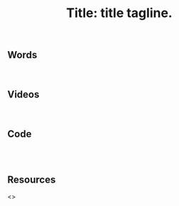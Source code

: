 <h1 align="center">
    Title: title tagline.
</h1>

<br>

## Words

<br>

## Videos

<br>

## Code
```rust

```

<br>

## Resources

<>
